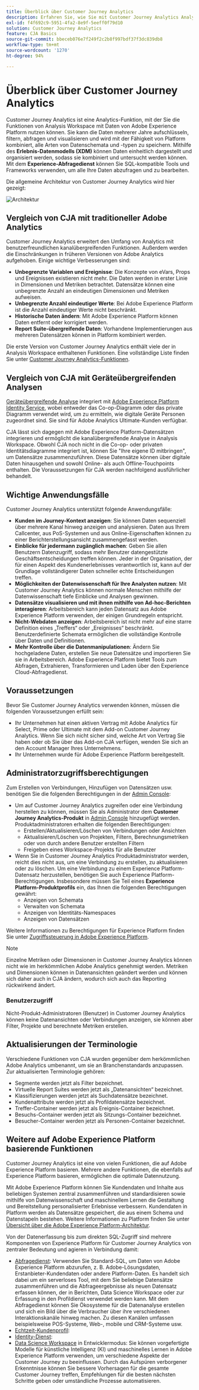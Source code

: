 ```yaml
---
title: Überblick über Customer Journey Analytics
description: Erfahren Sie, wie Sie mit Customer Journey Analytics Analysis Workspace mit Daten aus Experience Platform verwenden können.
exl-id: f4f692c9-5951-4fa2-8e9f-5eeff0f79d10
solution: Customer Journey Analytics
feature: CJA Basics
source-git-commit: bbeceb076e7f249f2c2b8f997bdf37f3dc839db8
workflow-type: tm+mt
source-wordcount: '1270'
ht-degree: 94%

---
```


# Überblick über Customer Journey Analytics

Customer Journey Analytics ist eine Analytics-Funktion, mit der Sie die Funktionen von Analysis Workspace mit Daten von Adobe Experience Platform nutzen können. Sie kann die Daten mehrerer Jahre aufschlüsseln, filtern, abfragen und visualisieren und wird mit der Fähigkeit von Platform kombiniert, alle Arten von Datenschemata und -typen zu speichern. Mithilfe des **Erlebnis-Datenmodells (XDM)** können Daten einheitlich dargestellt und organisiert werden, sodass sie kombiniert und untersucht werden können. Mit dem **Experience-Abfragedienst** können Sie SQL-kompatible Tools und Frameworks verwenden, um alle Ihre Daten abzufragen und zu bearbeiten.

Die allgemeine Architektur von Customer Journey Analytics wird hier gezeigt:

![Architektur](assets/cja-architecture.png)

## Vergleich von CJA mit traditioneller Adobe Analytics

Customer Journey Analytics erweitert den Umfang von Analytics mit benutzerfreundlichen kanalübergreifenden Funktionen. Außerdem werden die Einschränkungen in früheren Versionen von Adobe Analytics aufgehoben. Einige wichtige Verbesserungen sind:

* **Unbegrenzte Variablen und Ereignisse**: Die Konzepte von eVars, Props und Ereignissen existieren nicht mehr. Die Daten werden in erster Linie in Dimensionen und Metriken betrachtet. Datensätze können eine unbegrenzte Anzahl an eindeutigen Dimensionen und Metriken aufweisen.
* **Unbegrenzte Anzahl eindeutiger Werte**: Bei Adobe Experience Platform ist die Anzahl eindeutiger Werte nicht beschränkt.
* **Historische Daten ändern**: Mit Adobe Experience Platform können Daten entfernt oder korrigiert werden.
* **Report Suite-übergreifende Daten**: Vorhandene Implementierungen aus mehreren Datensätzen können in Platform kombiniert werden.

Die erste Version von Customer Journey Analytics enthält viele der in Analysis Workspace enthaltenen Funktionen. Eine vollständige Liste finden Sie unter [Customer Journey Analytics-Funktionen](cja-aa.md).

## Vergleich von CJA mit Geräteübergreifenden Analysen

[Geräteübergreifende Analyse](https://experienceleague.adobe.com/docs/analytics/components/cda/overview.html?lang=de) integriert mit [Adobe Experience Platform Identity Service](https://experienceleague.adobe.com/docs/experience-platform/identity/home.html?lang=en), wobei entweder das Co-op-Diagramm oder das private Diagramm verwendet wird, um zu ermitteln, wie digitale Geräte Personen zugeordnet sind. Sie sind für Adobe Analytics Ultimate-Kunden verfügbar.

CJA lässt sich dagegen mit Adobe Experience Platform-Datensätzen integrieren und ermöglicht die kanalübergreifende Analyse in Analysis Workspace. Obwohl CJA noch nicht in die Co-op- oder privaten Identitätsdiagramme integriert ist, können Sie &quot;Ihre eigene ID mitbringen&quot;, um Datensätze zusammenzuführen. Diese Datensätze können über digitale Daten hinausgehen und sowohl Online- als auch Offline-Touchpoints enthalten. Die Voraussetzungen für CJA werden nachfolgend ausführlicher behandelt.

## Wichtige Anwendungsfälle

Customer Journey Analytics unterstützt folgende Anwendungsfälle:

* **Kunden im Journey-Kontext anzeigen**: Sie können Daten sequenziell über mehrere Kanal hinweg anzeigen und analysieren. Daten aus Ihrem Callcenter, aus PoS-Systemen und aus Online-Eigenschaften können zu einer Berichterstellungsansicht zusammengefasst werden.
* **Einblicke für jedermann zugänglich machen**: Geben Sie allen Benutzern Datenzugriff, sodass mehr Benutzer datengestützte Geschäftsentscheidungen treffen können. Jeder in der Organisation, der für einen Aspekt des Kundenerlebnisses verantwortlich ist, kann auf der Grundlage vollständigerer Daten schneller echte Entscheidungen treffen.
* **Möglichkeiten der Datenwissenschaft für Ihre Analysten nutzen**: Mit Customer Journey Analytics können normale Menschen mithilfe der Datenwissenschaft tiefe Einblicke und Analysen gewinnen.
* **Datensätze visualisieren und mit ihnen mithilfe von Ad-hoc-Berichten interagieren**: Arbeitsbereich kann jeden Datensatz aus Adobe Experience Platform verwenden, der einigen Grundregeln entspricht.
* **Nicht-Webdaten anzeigen**: Arbeitsbereich ist nicht mehr auf eine starre Definition eines „Treffers“ oder „Ereignisses“ beschränkt. Benutzerdefinierte Schemata ermöglichen die vollständige Kontrolle über Daten und Definitionen.
* **Mehr Kontrolle über die Datenmanipulationen**: Ändern Sie hochgeladene Daten, erstellen Sie neue Datensätze und importieren Sie sie in Arbeitsbereich. Adobe Experience Platform bietet Tools zum Abfragen, Extrahieren, Transformieren und Laden über den Experience Cloud-Abfragedienst.

## Voraussetzungen

Bevor Sie Customer Journey Analytics verwenden können, müssen die folgenden Voraussetzungen erfüllt sein:

* Ihr Unternehmen hat einen aktiven Vertrag mit Adobe Analytics für Select, Prime oder Ultimate mit dem Add-on Customer Journey Analytics. Wenn Sie sich nicht sicher sind, welche Art von Vertrag Sie haben oder ob Sie über das Add-on CJA verfügen, wenden Sie sich an den Account Manager Ihres Unternehmens.
* Ihr Unternehmen wurde für Adobe Experience Platform bereitgestellt.

## Administratorzugriffsberechtigungen

Zum Erstellen von Verbindungen, Hinzufügen von Datensätzen usw. benötigen Sie die folgenden Berechtigungen in der [Admin Console](https://adminconsole.adobe.com/enterprise/):

* Um auf Customer Journey Analytics zugreifen oder eine Verbindung herstellen zu können, müssen Sie als Administrator dem **Customer Journey Analytics-Produkt** in [Admin Console](https://adminconsole.adobe.com/enterprise/) hinzugefügt werden. Produktadministratoren erhalten die folgenden Berechtigungen:
   * Erstellen/Aktualisieren/Löschen von Verbindungen oder Ansichten
   * Aktualisieren/Löschen von Projekten, Filtern, Berechnungsmetriken oder von durch andere Benutzer erstellten Filtern
   * Freigeben eines Workspace-Projekts für alle Benutzer
* Wenn Sie in Customer Journey Analytics Produktadministrator werden, reicht dies nicht aus, um eine Verbindung zu erstellen, zu aktualisieren oder zu löschen. Um eine Verbindung zu einem Experience Platform-Datensatz herzustellen, benötigen Sie auch Experience Platform-Berechtigungen. Insbesondere müssen Sie Teil eines **Experience Platform-Produktprofils** ein, das Ihnen die folgenden Berechtigungen gewährt:
   * Anzeigen von Schemata
   * Verwalten von Schemata
   * Anzeigen von Identitäts-Namespaces
   * Anzeigen von Datensätzen

Weitere Informationen zu Berechtigungen für Experience Platform finden Sie unter [Zugriffssteuerung in Adobe Experience Platform](https://docs.adobe.com/content/help/de-DE/experience-platform/landing/home.html#!api-specification/markdown/narrative/technical_overview/access-control/access-control-overview.md).

>[!NOTE]
>
>Einzelne Metriken oder Dimensionen in Customer Journey Analytics können nicht wie im herkömmlichen Adobe Analytics genehmigt werden. Metriken und Dimensionen können in Datenansichten geändert werden und können sich daher auch in CJA ändern, wodurch sich auch das Reporting rückwirkend ändert.

### Benutzerzugriff

Nicht-Produkt-Administratoren (Benutzer) in Customer Journey Analytics können keine Datenansichten oder Verbindungen anzeigen, sie können aber Filter, Projekte und berechnete Metriken erstellen.

## Aktualisierungen der Terminologie

Verschiedene Funktionen von CJA wurden gegenüber dem herkömmlichen Adobe Analytics umbenannt, um sie an Branchenstandards anzupassen. Zur aktualisierten Terminologie gehören:

* Segmente werden jetzt als Filter bezeichnet.
* Virtuelle Report Suites werden jetzt als „Datenansichten“ bezeichnet.
* Klassifizierungen werden jetzt als Suchdatensätze bezeichnet.
* Kundenattribute werden jetzt als Profildatensätze bezeichnet.
* Treffer-Container werden jetzt als Ereignis-Container bezeichnet.
* Besuchs-Container werden jetzt als Sitzungs-Container bezeichnet.
* Besucher-Container werden jetzt als Personen-Container bezeichnet.

## Weitere auf Adobe Experience Platform basierende Funktionen

Customer Journey Analytics ist eine von vielen Funktionen, die auf Adobe Experience Platform basieren. Mehrere andere Funktionen, die ebenfalls auf Experience Platform basieren, ermöglichen die optimale Datennutzung.

Mit Adobe Experience Platform können Sie Kundendaten und Inhalte aus beliebigen Systemen zentral zusammenführen und standardisieren sowie mithilfe von Datenwissenschaft und maschinellem Lernen die Gestaltung und Bereitstellung personalisierter Erlebnisse verbessern. Kundendaten in Platform werden als Datensätze gespeichert, die aus einem Schema und Datenstapeln bestehen. Weitere Informationen zu Platform finden Sie unter [Übersicht über die Adobe Experience Platform-Architektur](https://docs.adobe.com/content/help/de-DE/experience-platform/landing/home.html).

Von der Datenerfassung bis zum direkten SQL-Zugriff sind mehrere Komponenten von Experience Platform für Customer Journey Analytics von zentraler Bedeutung und agieren in Verbindung damit:

* [Abfragedienst](https://docs.adobe.com/content/help/de-DE/experience-platform/query/home.html): Verwenden Sie Standard-SQL, um Daten von Adobe Experience Platform abzurufen, z. B. Adobe-Lösungsdaten, Erstanbieter-Kundendaten oder andere Platform-Daten. Es handelt sich dabei um ein serverloses Tool, mit dem Sie beliebige Datensätze zusammenführen und die Abfrageergebnisse als neuen Datensatz erfassen können, der in Berichten, Data Science Workspace oder zur Erfassung in den Profildienst verwendet werden kann. Mit dem Abfragedienst können Sie Ökosysteme für die Datenanalyse erstellen und sich ein Bild über die Verbraucher über ihre verschiedenen Interaktionskanäle hinweg machen. Zu diesen Kanälen umfassen beispielsweise POS-Systeme, Web-, mobile und CRM-Systeme usw.
* [Echtzeit-Kundenprofil](https://docs.adobe.com/content/help/de-DE/experience-platform/landing/home.html#!api-specification/markdown/narrative/technical_overview/unified_profile_architectural_overview/unified_profile_architectural_overview.md):
* [Identity-Dienst](https://docs.adobe.com/content/help/de-DE/experience-platform/landing/home.html#!api-specification/markdown/narrative/technical_overview/identity_services_architectural_overview/identity_services_architectural_overview.md):
* [Data Science Workspace](https://docs.adobe.com/content/help/de-DE/experience-platform/data-science-workspace/home.html) in Entwicklermodus: Sie können vorgefertigte Modelle für künstliche Intelligenz (KI) und maschinelles Lernen in Adobe Experience Platform verwenden, um verschiedene Aspekte der Customer Journey zu beeinflussen. Durch das Aufspüren verborgener Erkenntnisse können Sie bessere Vorhersagen für die gesamte Customer Journey treffen, Empfehlungen für die besten nächsten Schritte geben oder umständliche Prozesse automatisieren.
